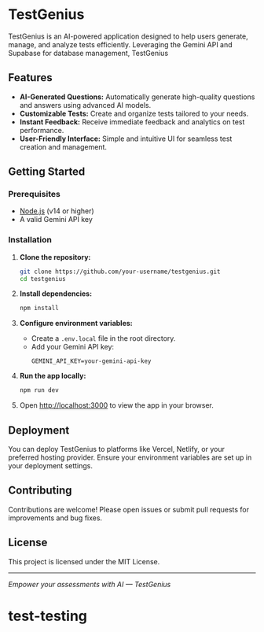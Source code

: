 # TestGenius

TestGenius is an AI-powered application designed to help users generate, manage, and analyze tests efficiently. Leveraging the Gemini API and Supabase for database management, TestGenius

## Features

- **AI-Generated Questions:** Automatically generate high-quality questions and answers using advanced AI models.
- **Customizable Tests:** Create and organize tests tailored to your needs.
- **Instant Feedback:** Receive immediate feedback and analytics on test performance.
- **User-Friendly Interface:** Simple and intuitive UI for seamless test creation and management.

## Getting Started

### Prerequisites

- [Node.js](https://nodejs.org/) (v14 or higher)
- A valid Gemini API key

### Installation

1. **Clone the repository:**
   ```bash
   git clone https://github.com/your-username/testgenius.git
   cd testgenius
   ```

2. **Install dependencies:**
   ```bash
   npm install
   ```

3. **Configure environment variables:**
   - Create a `.env.local` file in the root directory.
   - Add your Gemini API key:
     ```
     GEMINI_API_KEY=your-gemini-api-key
     ```

4. **Run the app locally:**
   ```bash
   npm run dev
   ```

5. Open [http://localhost:3000](http://localhost:3000) to view the app in your browser.

## Deployment

You can deploy TestGenius to platforms like Vercel, Netlify, or your preferred hosting provider. Ensure your environment variables are set up in your deployment settings.

## Contributing

Contributions are welcome! Please open issues or submit pull requests for improvements and bug fixes.

## License

This project is licensed under the MIT License.

---

*Empower your assessments with AI — TestGenius*
# test-testing
